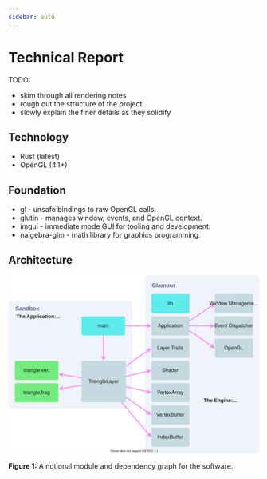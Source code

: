 ```yaml
---
sidebar: auto
---
```


# Technical Report

TODO:
- skim through all rendering notes
- rough out the structure of the project
- slowly explain the finer details as they solidify

## Technology

- Rust (latest)
- OpenGL (4.1+)

## Foundation

- gl - unsafe bindings to raw OpenGL calls.
- glutin - manages window, events, and OpenGL context.
- imgui - immediate mode GUI for tooling and development.
- nalgebra-glm - math library for graphics programming.

## Architecture

![Dependency Architecture](./dependency-architecture.svg)

**Figure 1:** A notional module and dependency graph for the software.
